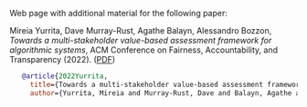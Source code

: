 Web page with additional material for the following paper:


Mireia Yurrita, Dave Murray-Rust, Agathe Balayn, Alessandro Bozzon, *Towards a multi-stakeholder value-based assessment framework for algorithmic systems*,  ACM Conference on Fairness, Accountability, and Transparency (2022). ([PDF](https://doi.org/10.1145/3531146.3533118))

```bib
   @article{2022Yurrita,
     title={Towards a multi-stakeholder value-based assessment framework for algorithmic systems},
     author={Yurrita, Mireia and Murray-Rust, Dave and Balayn, Agathe and Bozzon, Alessandro}, journal={https://doi.org/10.1145/3531146.3533118}, year={2022}}
```
